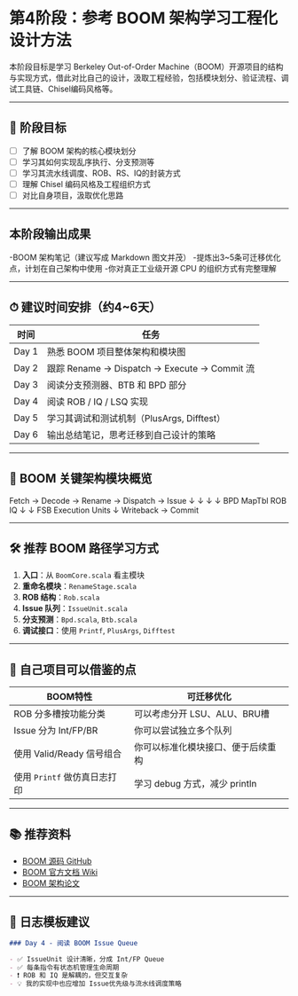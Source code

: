 # 第4阶段：参考 BOOM 架构学习工程化设计方法

本阶段目标是学习 Berkeley Out-of-Order Machine（BOOM）开源项目的结构与实现方式，借此对比自己的设计，汲取工程经验，包括模块划分、验证流程、调试工具链、Chisel编码风格等。

---

## 🎯 阶段目标

- [ ] 了解 BOOM 架构的核心模块划分
- [ ] 学习其如何实现乱序执行、分支预测等
- [ ] 学习其流水线调度、ROB、RS、IQ的封装方式
- [ ] 理解 Chisel 编码风格及工程组织方式
- [ ] 对比自身项目，汲取优化思路

---

## 本阶段输出成果

-BOOM 架构笔记（建议写成 Markdown 图文并茂）
-提炼出3~5条可迁移优化点，计划在自己架构中使用
-你对真正工业级开源 CPU 的组织方式有完整理解

---

## ⏱ 建议时间安排（约4~6天）

| 时间 | 任务 |
|------|------|
| Day 1 | 熟悉 BOOM 项目整体架构和模块图 |
| Day 2 | 跟踪 Rename → Dispatch → Execute → Commit 流 |
| Day 3 | 阅读分支预测器、BTB 和 BPD 部分 |
| Day 4 | 阅读 ROB / IQ / LSQ 实现 |
| Day 5 | 学习其调试和测试机制（PlusArgs, Difftest） |
| Day 6 | 输出总结笔记，思考迁移到自己设计的策略 |

---

## 🧱 BOOM 关键架构模块概览

Fetch → Decode → Rename → Dispatch → Issue
↓ ↓ ↓ ↓
BPD MapTbl ROB IQ
↓ ↓
FSB Execution Units
↓
Writeback → Commit


---

## 🛠 推荐 BOOM 路径学习方式

1. **入口**：从 `BoomCore.scala` 看主模块
2. **重命名模块**：`RenameStage.scala`
3. **ROB 结构**：`Rob.scala`
4. **Issue 队列**：`IssueUnit.scala`
5. **分支预测**：`Bpd.scala`, `Btb.scala`
6. **调试接口**：使用 `Printf`, `PlusArgs`, `Difftest`

---

## 🧩 自己项目可以借鉴的点

| BOOM特性 | 可迁移优化 |
|----------|-------------|
| ROB 分多槽按功能分类 | 可以考虑分开 LSU、ALU、BRU槽 |
| Issue 分为 Int/FP/BR | 你可以尝试独立多个队列 |
| 使用 Valid/Ready 信号组合 | 你可以标准化模块接口、便于后续重构 |
| 使用 `Printf` 做仿真日志打印 | 学习 debug 方式，减少 println |

---

## 📚 推荐资料

- [BOOM 源码 GitHub](https://github.com/riscv-boom/riscv-boom)
- [BOOM 官方文档 Wiki](https://github.com/riscv-boom/riscv-boom/wiki)
- [BOOM 架构论文](https://ieeexplore.ieee.org/document/8951873)

---

## 📘 日志模板建议

```markdown
### Day 4 - 阅读 BOOM Issue Queue

- ✅ IssueUnit 设计清晰，分成 Int/FP Queue
- ✅ 每条指令有状态机管理生命周期
- ❗ ROB 和 IQ 是解耦的，但交互复杂
- 💡 我的实现中也应增加 Issue优先级与流水线调度策略
